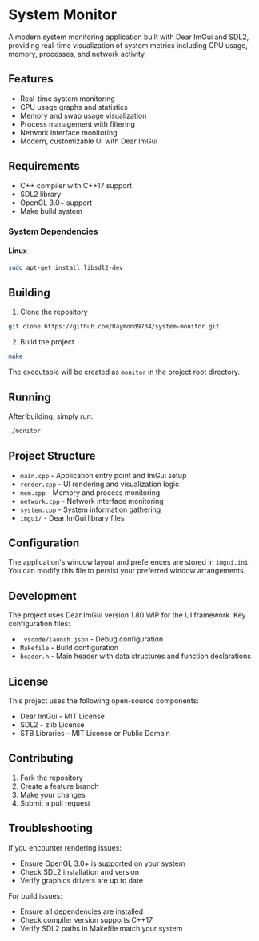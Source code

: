# System Monitor

A modern system monitoring application built with Dear ImGui and SDL2, providing real-time visualization of system metrics including CPU usage, memory, processes, and network activity.

## Features

- Real-time system monitoring
- CPU usage graphs and statistics
- Memory and swap usage visualization
- Process management with filtering
- Network interface monitoring
- Modern, customizable UI with Dear ImGui

## Requirements

- C++ compiler with C++17 support
- SDL2 library
- OpenGL 3.0+ support
- Make build system

### System Dependencies

#### Linux
```bash
sudo apt-get install libsdl2-dev

```

## Building

1. Clone the repository
```bash
git clone https://github.com/Raymond9734/system-monitor.git
```

2. Build the project
```bash
make
```

The executable will be created as `monitor` in the project root directory.

## Running

After building, simply run:
```bash
./monitor
```

## Project Structure

- `main.cpp` - Application entry point and ImGui setup
- `render.cpp` - UI rendering and visualization logic
- `mem.cpp` - Memory and process monitoring
- `network.cpp` - Network interface monitoring
- `system.cpp` - System information gathering
- `imgui/` - Dear ImGui library files

## Configuration

The application's window layout and preferences are stored in `imgui.ini`. You can modify this file to persist your preferred window arrangements.

## Development

The project uses Dear ImGui version 1.80 WIP for the UI framework. Key configuration files:

- `.vscode/launch.json` - Debug configuration
- `Makefile` - Build configuration
- `header.h` - Main header with data structures and function declarations

## License

This project uses the following open-source components:
- Dear ImGui - MIT License
- SDL2 - zlib License
- STB Libraries - MIT License or Public Domain

## Contributing

1. Fork the repository
2. Create a feature branch
3. Make your changes
4. Submit a pull request

## Troubleshooting

If you encounter rendering issues:
- Ensure OpenGL 3.0+ is supported on your system
- Check SDL2 installation and version
- Verify graphics drivers are up to date

For build issues:
- Ensure all dependencies are installed
- Check compiler version supports C++17
- Verify SDL2 paths in Makefile match your system
